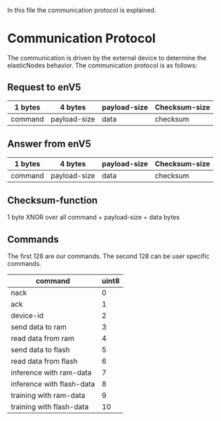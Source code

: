 

In this file the communication protocol is explained.

# Communication Protocol

The communication is driven by the external device to determine the elasticNodes behavior.
The communication protocol is as follows:




## Request to enV5
| 1 bytes | 4 bytes      | payload-size | Checksum-size |
|---------|--------------|--------------|---------------|
| command | payload-size | data         | checksum      |

## Answer from enV5
| 1 bytes | 4 bytes      | payload-size | Checksum-size |
|---------|--------------|--------------|---------------|
| command | payload-size | data         | checksum      |

## Checksum-function 
1 byte XNOR over all command + payload-size + data bytes

## Commands
The first 128 are our commands.
The second 128 can be user specific commands.

| command                   | uint8 |
|---------------------------|-------|
| nack                      | 0     |
| ack                       | 1     |
| device-id                 | 2     |
| send data to ram          | 3     |
| read data from ram        | 4     |
| send data to flash        | 5     |
| read data from flash      | 6     |
| inference with ram-data   | 7     |
| inference with flash-data | 8     |
| training with ram-data    | 9     |
| training with flash-data  | 10    |

